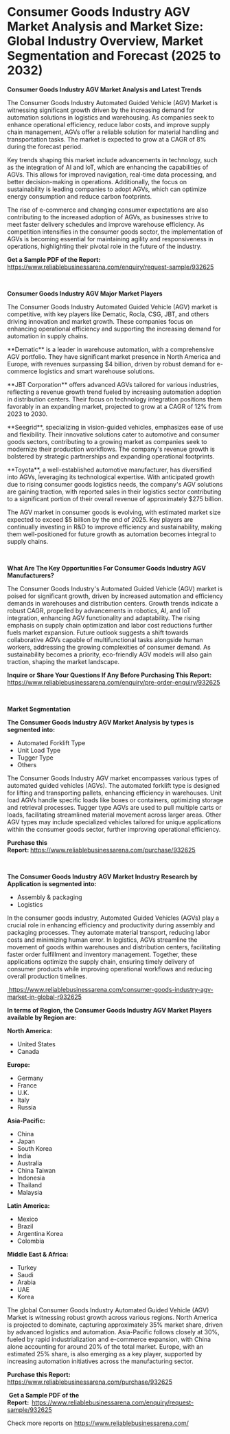 <p><h1>Consumer Goods Industry AGV Market Analysis and Market Size: Global Industry Overview, Market Segmentation and Forecast (2025 to 2032)</h1></p><p><strong>Consumer Goods Industry AGV Market Analysis and Latest Trends</strong></p>
<p><p>The Consumer Goods Industry Automated Guided Vehicle (AGV) Market is witnessing significant growth driven by the increasing demand for automation solutions in logistics and warehousing. As companies seek to enhance operational efficiency, reduce labor costs, and improve supply chain management, AGVs offer a reliable solution for material handling and transportation tasks. The market is expected to grow at a CAGR of 8% during the forecast period.</p><p>Key trends shaping this market include advancements in technology, such as the integration of AI and IoT, which are enhancing the capabilities of AGVs. This allows for improved navigation, real-time data processing, and better decision-making in operations. Additionally, the focus on sustainability is leading companies to adopt AGVs, which can optimize energy consumption and reduce carbon footprints.</p><p>The rise of e-commerce and changing consumer expectations are also contributing to the increased adoption of AGVs, as businesses strive to meet faster delivery schedules and improve warehouse efficiency. As competition intensifies in the consumer goods sector, the implementation of AGVs is becoming essential for maintaining agility and responsiveness in operations, highlighting their pivotal role in the future of the industry.</p></p>
<p><strong>Get a Sample PDF of the Report:&nbsp;</strong> <a href="https://www.reliablebusinessarena.com/enquiry/request-sample/932625?utm_campaign=2992&utm_medium=2&utm_source=Github&utm_content=ia&utm_term=21032025&utm_id=consumer-goods-industry-agv">https://www.reliablebusinessarena.com/enquiry/request-sample/932625</a></p>
<p>&nbsp;</p>
<p><strong>Consumer Goods Industry AGV Major Market Players</strong></p>
<p><p>The Consumer Goods Industry Automated Guided Vehicle (AGV) market is competitive, with key players like Dematic, Rocla, CSG, JBT, and others driving innovation and market growth. These companies focus on enhancing operational efficiency and supporting the increasing demand for automation in supply chains.</p><p>**Dematic** is a leader in warehouse automation, with a comprehensive AGV portfolio. They have significant market presence in North America and Europe, with revenues surpassing $4 billion, driven by robust demand for e-commerce logistics and smart warehouse solutions.</p><p>**JBT Corporation** offers advanced AGVs tailored for various industries, reflecting a revenue growth trend fueled by increasing automation adoption in distribution centers. Their focus on technology integration positions them favorably in an expanding market, projected to grow at a CAGR of 12% from 2023 to 2030.</p><p>**Seegrid**, specializing in vision-guided vehicles, emphasizes ease of use and flexibility. Their innovative solutions cater to automotive and consumer goods sectors, contributing to a growing market as companies seek to modernize their production workflows. The company's revenue growth is bolstered by strategic partnerships and expanding operational footprints.</p><p>**Toyota**, a well-established automotive manufacturer, has diversified into AGVs, leveraging its technological expertise. With anticipated growth due to rising consumer goods logistics needs, the company's AGV solutions are gaining traction, with reported sales in their logistics sector contributing to a significant portion of their overall revenue of approximately $275 billion.</p><p>The AGV market in consumer goods is evolving, with estimated market size expected to exceed $5 billion by the end of 2025. Key players are continually investing in R&D to improve efficiency and sustainability, making them well-positioned for future growth as automation becomes integral to supply chains.</p></p>
<p>&nbsp;</p>
<p><strong>What Are The Key Opportunities For Consumer Goods Industry AGV Manufacturers?</strong></p>
<p><p>The Consumer Goods Industry's Automated Guided Vehicle (AGV) market is poised for significant growth, driven by increased automation and efficiency demands in warehouses and distribution centers. Growth trends indicate a robust CAGR, propelled by advancements in robotics, AI, and IoT integration, enhancing AGV functionality and adaptability. The rising emphasis on supply chain optimization and labor cost reductions further fuels market expansion. Future outlook suggests a shift towards collaborative AGVs capable of multifunctional tasks alongside human workers, addressing the growing complexities of consumer demand. As sustainability becomes a priority, eco-friendly AGV models will also gain traction, shaping the market landscape.</p></p>
<p><strong>Inquire or Share Your Questions If Any Before Purchasing This Report:</strong> <a href="https://www.reliablebusinessarena.com/enquiry/pre-order-enquiry/932625?utm_campaign=2992&utm_medium=2&utm_source=Github&utm_content=ia&utm_term=21032025&utm_id=consumer-goods-industry-agv">https://www.reliablebusinessarena.com/enquiry/pre-order-enquiry/932625</a></p>
<p>&nbsp;</p>
<p><strong>Market Segmentation</strong></p>
<p><strong>The Consumer Goods Industry AGV Market Analysis by types is segmented into:</strong></p>
<p><ul><li>Automated Forklift Type</li><li>Unit Load Type</li><li>Tugger Type</li><li>Others</li></ul></p>
<p><p>The Consumer Goods Industry AGV market encompasses various types of automated guided vehicles (AGVs). The automated forklift type is designed for lifting and transporting pallets, enhancing efficiency in warehouses. Unit load AGVs handle specific loads like boxes or containers, optimizing storage and retrieval processes. Tugger type AGVs are used to pull multiple carts or loads, facilitating streamlined material movement across larger areas. Other AGV types may include specialized vehicles tailored for unique applications within the consumer goods sector, further improving operational efficiency.</p></p>
<p><strong>Purchase this Report:&nbsp;</strong><a href="https://www.reliablebusinessarena.com/purchase/932625?utm_campaign=2992&utm_medium=2&utm_source=Github&utm_content=ia&utm_term=21032025&utm_id=consumer-goods-industry-agv">https://www.reliablebusinessarena.com/purchase/932625</a></p>
<p>&nbsp;</p>
<p><strong>The Consumer Goods Industry AGV Market Industry Research by Application is segmented into:</strong></p>
<p><ul><li>Assembly & packaging</li><li>Logistics</li></ul></p>
<p><p>In the consumer goods industry, Automated Guided Vehicles (AGVs) play a crucial role in enhancing efficiency and productivity during assembly and packaging processes. They automate material transport, reducing labor costs and minimizing human error. In logistics, AGVs streamline the movement of goods within warehouses and distribution centers, facilitating faster order fulfillment and inventory management. Together, these applications optimize the supply chain, ensuring timely delivery of consumer products while improving operational workflows and reducing overall production timelines.</p></p>
<p><a href="https://www.reliablebusinessarena.com/consumer-goods-industry-agv-market-in-global-r932625?utm_campaign=2992&utm_medium=2&utm_source=Github&utm_content=ia&utm_term=21032025&utm_id=consumer-goods-industry-agv">&nbsp;https://www.reliablebusinessarena.com/consumer-goods-industry-agv-market-in-global-r932625</a></p>
<p><strong>In terms of Region, the Consumer Goods Industry AGV Market Players available by Region are:</strong></p>
<p>
    <p> <strong> North America: </strong>
        <ul>
            <li>United States</li>
            <li>Canada</li>
        </ul>
        </p> 
    <p> <strong> Europe: </strong>
        <ul>
            <li>Germany</li>
            <li>France</li>
            <li>U.K.</li>
            <li>Italy</li>
            <li>Russia</li>
        </ul>
        </p> 
    <p> <strong> Asia-Pacific: </strong>
        <ul>
            <li>China</li>
            <li>Japan</li>
            <li>South Korea</li>
            <li>India</li>
            <li>Australia</li>
            <li>China Taiwan</li>
            <li>Indonesia</li>
            <li>Thailand</li>
            <li>Malaysia</li>
        </ul>
        </p> 
    <p> <strong> Latin America: </strong>
        <ul>
            <li>Mexico</li>
            <li>Brazil</li>
            <li>Argentina Korea</li>
            <li>Colombia</li>
        </ul>
        </p> 
    <p> <strong> Middle East & Africa: </strong>
        <ul>
            <li>Turkey</li>
            <li>Saudi</li>
            <li>Arabia</li>
            <li>UAE</li>
            <li>Korea</li>
        </ul>
    </p>
    </p>
<p><p>The global Consumer Goods Industry Automated Guided Vehicle (AGV) Market is witnessing robust growth across various regions. North America is projected to dominate, capturing approximately 35% market share, driven by advanced logistics and automation. Asia-Pacific follows closely at 30%, fueled by rapid industrialization and e-commerce expansion, with China alone accounting for around 20% of the total market. Europe, with an estimated 25% share, is also emerging as a key player, supported by increasing automation initiatives across the manufacturing sector.</p></p>
<p><strong>Purchase this Report: </strong><a href="https://www.reliablebusinessarena.com/purchase/932625?utm_campaign=2992&utm_medium=2&utm_source=Github&utm_content=ia&utm_term=21032025&utm_id=consumer-goods-industry-agv">https://www.reliablebusinessarena.com/purchase/932625</a></p>
<p>&nbsp;<strong>Get a Sample PDF of the Report:&nbsp;&nbsp;</strong><a href="https://www.reliablebusinessarena.com/enquiry/request-sample/932625?utm_campaign=2992&utm_medium=2&utm_source=Github&utm_content=ia&utm_term=21032025&utm_id=consumer-goods-industry-agv">https://www.reliablebusinessarena.com/enquiry/request-sample/932625</a></p>
<p><strong></strong></p>
<p>Check more reports on <a href="https://www.reliablebusinessarena.com/?utm_campaign=2992&utm_medium=2&utm_source=Github&utm_content=ia&utm_term=21032025&utm_id=consumer-goods-industry-agv">https://www.reliablebusinessarena.com/</a></p>